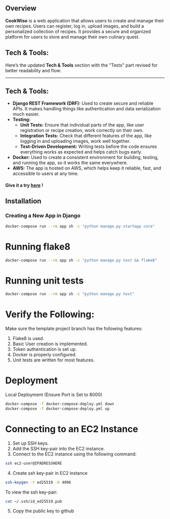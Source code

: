 
## Overview

**CookWise** is a web application that allows users to create and manage their own recipes. Users can register, log in, upload images, and build a personalized collection of recipes. It provides a secure and organized platform for users to store and manage their own culinary quest.


## Tech & Tools:  
Here’s the updated **Tech & Tools** section with the "Tests" part revised for better readability and flow:

---

## Tech & Tools:  
- **Django REST Framework (DRF):** Used to create secure and reliable APIs. It makes handling things like authentication and data serialization much easier.  
- **Testing:**  
   - **Unit Tests:** Ensure that individual parts of the app, like user registration or recipe creation, work correctly on their own.  
   - **Integration Tests:** Check that different features of the app, like logging in and uploading images, work well together.  
   - **Test-Driven Development:** Writing tests before the code ensures everything works as expected and helps catch bugs early.  
- **Docker:** Used to create a consistent environment for building, testing, and running the app, so it works the same everywhere.  
- **AWS:** The app is hosted on AWS, which helps keep it reliable, fast, and accessible to users at any time.  
  

#### Give it a try [here](http://ec2-3-83-146-24.compute-1.amazonaws.com/api/docs/) !


## Installation

### Creating a New App in Django
```bash
docker-compose run --rm app sh -c "python manage.py startapp core"
```

# Running flake8

```bash
docker-compose run --rm app sh -c "python manage.py test && flake8"
```

# Running unit tests

```bash
docker-compose run --rm app sh -c "python manage.py test"
```
# Verify the Following:
Make sure the template project branch has the following features:

1. Flake8 is used.
2. Basic User creation is implemented.
3. Token authentication is set up.
4. Docker is properly configured.
5. Unit tests are written for most features.
   
# Deployment

Local Deployment (Ensure Port is Set to 8000)

```bash
docker-compose -f docker-compose-deploy.yml down
docker-compose -f docker-compose-deploy.yml up
```

# Connecting to an EC2 Instance

1. Set up SSH keys.
2. Add the SSH key-pair into the EC2 instance.
3. Connect to the EC2 instance using the following command:

```bash
ssh ec2-user@IPADRESSHERE
```

4. Create ssh key-pair in EC2 instance

```bash
ssh-keygen -t ed25519 -b 4096
```

To view the ssh key-pair:

```bash
cat ~/.ssh/id_ed25519.pub
```

5. Copy the public key to github
